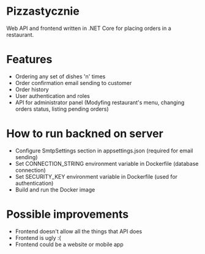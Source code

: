 # Pizzastycznie  
Web API and frontend written in .NET Core for placing orders in a restaurant.  

# Features  
- Ordering any set of dishes 'n' times  
- Order confirmation email sending to customer  
- Order history  
- User authentication and roles  
- API for administrator panel (Modyfing restaurant's menu, changing orders status, listing pending orders)    

# How to run backned on server    
- Configure SmtpSettings section in appsettings.json (required for email sending)  
- Set CONNECTION_STRING environment variable in Dockerfile (database connection)  
- Set SECURITY_KEY environment variable in Dockerfile (used for authentication)
- Build and run the Docker image  

# Possible improvements  
- Frontend doesn't allow all the things that API does
- Frontend is ugly :(  
- Frontend could be a website or mobile app  
